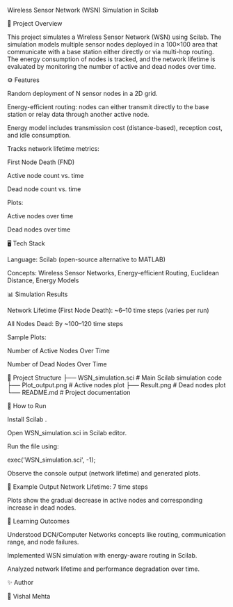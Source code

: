 Wireless Sensor Network (WSN) Simulation in Scilab

📌 Project Overview

This project simulates a Wireless Sensor Network (WSN) using Scilab.
The simulation models multiple sensor nodes deployed in a 100×100 area that communicate with a base station either directly or via multi-hop routing. The energy consumption of nodes is tracked, and the network lifetime is evaluated by monitoring the number of active and dead nodes over time.

⚙️ Features

Random deployment of N sensor nodes in a 2D grid.

Energy-efficient routing: nodes can either transmit directly to the base station or relay data through another active node.

Energy model includes transmission cost (distance-based), reception cost, and idle consumption.

Tracks network lifetime metrics:

First Node Death (FND)

Active node count vs. time

Dead node count vs. time


Plots:

Active nodes over time

Dead nodes over time


🖥️ Tech Stack

Language: Scilab (open-source alternative to MATLAB)

Concepts: Wireless Sensor Networks, Energy-efficient Routing, Euclidean Distance, Energy Models


📊 Simulation Results

Network Lifetime (First Node Death): ~6–10 time steps (varies per run)

All Nodes Dead: By ~100–120 time steps


Sample Plots:

Number of Active Nodes Over Time


Number of Dead Nodes Over Time


📂 Project Structure
├── WSN_simulation.sci     # Main Scilab simulation code
├── Plot_output.png        # Active nodes plot
├── Result.png             # Dead nodes plot
└── README.md              # Project documentation

🚀 How to Run

Install Scilab
.

Open WSN_simulation.sci in Scilab editor.

Run the file using:

exec('WSN_simulation.sci', -1);


Observe the console output (network lifetime) and generated plots.

📌 Example Output
Network Lifetime: 7 time steps


Plots show the gradual decrease in active nodes and corresponding increase in dead nodes.

📖 Learning Outcomes

Understood DCN/Computer Networks concepts like routing, communication range, and node failures.

Implemented WSN simulation with energy-aware routing in Scilab.

Analyzed network lifetime and performance degradation over time.

✨ Author

👤 Vishal Mehta
